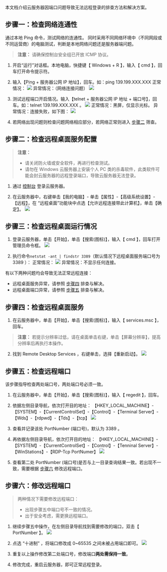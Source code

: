
本文档介绍云服务器因端口问题导致无法远程登录的排查方法和解决方案。

## 步骤一：检查网络连通性

通过本地 Ping 命令，测试网络的连通性。
同时采用不同网络环境中（不同网段或不同运营商）的电脑测试，判断是本地网络问题还是服务器端问题。

> **注意：**
> 请确保控制台安全组已开放 ICMP 协议。

 1. 开启“运行”对话框。本地电脑，快捷键【 Windows + R 】，输入【 cmd 】，回车打开命令提示符。
 
 2. 输入【Ping + 服务器公网 IP 地址】，回车。如：ping 139.199.XXX.XXX
 正常情况：
![](http://imgcache.tce.fsphere.cn/static/mc.qcloudimg.com/static/img/9596963f31d642deb9417e0a7c0a4085/image.png)
 异常情况：（网络连接问题）
![](http://imgcache.tce.fsphere.cn/static/mc.qcloudimg.com/static/img/d2f8d5dba402be0bab945cb01f9194a4/image.png)

 3. 测试远程端口开启情况。输入【telnet + 服务器公网 IP 地址 + 端口号】，回车。如：telnet 139.199.XXX.XXX 。
![](http://imgcache.tce.fsphere.cn/static/mc.qcloudimg.com/static/img/e18be3704977545d5c952d3a583f2ccc/image.png)
 正常情况：黑屏，仅显示光标。
 异常情况：连接失败，如下图：
![](http://imgcache.tce.fsphere.cn/static/mc.qcloudimg.com/static/img/4b3d0e492b8c005fb1a43bc0cbd1496c/image.png)

 4. 若网络出现问题则检查问题网络相应部分，若网络正常则进入 [步骤二](#F2) 筛查。


<span id = "F2"></span>
## 步骤二：检查远程桌面服务配置

>**注意：**
> - 请关闭防火墙或安全软件，再进行检查测试。
> - 请勿在 Windows 云服务器上安装个人 PC 类的杀毒软件，此类软件可能会封云服务器的远程登录端口，导致云服务器无法登录。

 1. 通过 [控制台](https://console.tce.fsphere.cn/cvm) 登录云服务器。

 2. 在云服务器中，右键单击【我的电脑】- 单击【属性】-【高级系统设置】-【远程】，在 “远程桌面”功能块中点选【允许远程连接带此计算机】，单击【确定】。
![](http://imgcache.tce.fsphere.cn/static/mc.qcloudimg.com/static/img/9d9e587e02ee10fbdffe861efd9bf3fd/image.png)

## 步骤三：检查远程桌面运行情况

 1. 登录云服务器，单击【开始】，单击【搜索(图标)】，输入【 cmd 】，回车打开管理员命令框。
![](http://imgcache.tce.fsphere.cn/static/mc.qcloudimg.com/static/img/a4d38adde06ab471abf845e906c9bb06/image.png)

 2. 执行命令``` netstat -ant | findstr 3389 ```（默认情况下远程桌面服务端口号为 3389 ）：
正常情况：
![](http://imgcache.tce.fsphere.cn/static/mc.qcloudimg.com/static/img/45484df01fb678058a23c2f2e122eee1/image.png)
异常情况：不显示任何连接。

有以下两种问题均会导致无法正常远程连接：
 -  远程桌面服务异常，请参照 [步骤四](#F4) 排查与解决。
 -  远程桌面端口异常，请参照 [步骤五](#F5) 排查与解决。

<span id = "F4"></span>
## 步骤四：检查远程桌面服务

 1. 在云服务器中，单击【开始】，单击【搜索(图标)】，输入【 services.msc 】，回车。
 > **注意：**
 > 若提示分辨率过低，请在桌面单击右键，单击【屏幕分辨率】，提高分辨率后再执行本操作。

 2. 找到 Remote Desktop Services ，右键单击，选择【重新启动】。
![](http://imgcache.tce.fsphere.cn/static/mc.qcloudimg.com/static/img/973afc9859e44bb4ff6628abcb6f0ca1/image.png)

<span id = "F5"></span>
## 步骤五：检查远程端口

该步骤指导检查两处端口号，两处端口号必须一致。

 1. 在云服务器中，单击【开始】，单击【搜索(图标)】，输入【 regedit 】，回车。

 2. 依据左侧目录导航，依次打开目的地址：
【HKEY_LOCAL_MACHINE】-【SYSTEM】-【CurrentControlSet】-【Control】-【Terminal Server】-【Wds】-【rdpwd】-【Tds】-【tcp】
![](http://imgcache.tce.fsphere.cn/static/mc.qcloudimg.com/static/img/089a6200b7c8b75260320d4ac71a4a3a/image.png)

 3. 查看并记录该处 PortNumber (端口号)，默认为 3389 。
 
 4. 再依据左侧目录导航，依次打开目的地址：
【HKEY_LOCAL_MACHINE】-【SYSTEM】-【CurrentControlSet】-【Control】-【Tenninal Server】-【WinStations】-【RDP-Tcp PortNumer】
![](http://imgcache.tce.fsphere.cn/static/mc.qcloudimg.com/static/img/6269a1f4c7ff9eacf93f82a5ce21f4bd/image.png)

 5. 查看第二处 PortNumber (端口号)是否与上一目录查询结果一致。若出现不一致，需要根据 [步骤六](#F6) 修改远程端口。


<span id = "F6"></span>
## 步骤六：修改远程端口

>两种情况下需要修改远程端口：
>- 出现步骤五中端口号不一致的情况。
>- 出于安全考虑，需更换远程端口。


 1. 继续步骤五中操作，在左侧目录导航找到需要修改的端口，双击【 PortNumber 】。
![](http://imgcache.tce.fsphere.cn/static/mc.qcloudimg.com/static/img/441fd60bbe057f0de4c1382ecfbe6d04/image.png)

 2. 点选 “十进制” ，将端口修改成 0~65535 之间未被占用端口即可。
![](http://imgcache.tce.fsphere.cn/static/mc.qcloudimg.com/static/img/9902bc90e999f8d86f6733157258ba40/image.png)

 3. 重复以上操作修改第二处端口号，修改端口**两处需保持一致**。

 4. 修改完成，重启云服务器，即可正常远程登录。
 
